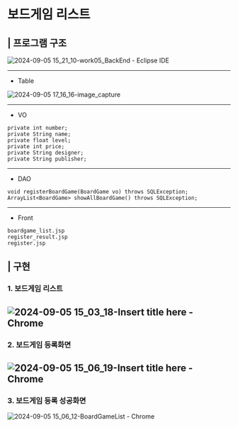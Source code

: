 # 보드게임 리스트

## | 프로그램 구조
![2024-09-05 15_21_10-work05_BackEnd - Eclipse IDE](https://github.com/user-attachments/assets/f8385835-6c4e-4aba-be37-ba56102529a9)

---

- Table

![2024-09-05 17_16_16-image_capture](https://github.com/user-attachments/assets/ab7e8eb3-968d-4169-8fa9-e70e281d2b47)

---
- VO
```
private int number;
private String name;
private float level;
private int price;
private String designer;
private String publisher;
```
---

- DAO
```
void registerBoardGame(BoardGame vo) throws SQLException;
ArrayList<BoardGame> showAllBoardGame() throws SQLException;	
```
---

- Front
```
boardgame_list.jsp
register_result.jsp
register.jsp
```

## | 구현

### 1. 보드게임 리스트
![2024-09-05 15_03_18-Insert title here - Chrome](https://github.com/user-attachments/assets/61d5387f-f2b2-4090-bc03-60f9647dc2d5)
---

### 2.  보드게임 등록화면
![2024-09-05 15_06_19-Insert title here - Chrome](https://github.com/user-attachments/assets/0386e280-05e6-4b2f-9347-ee2b20cd9248)
---

### 3. 보드게임 등록 성공화면
![2024-09-05 15_06_12-BoardGameList - Chrome](https://github.com/user-attachments/assets/5fd0281f-b454-41d3-9f30-9a25b9ddc71c)
